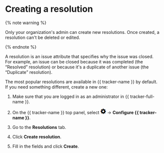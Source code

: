 # Creating a resolution

{% note warning %}

Only your organization&apos;s admin can create new resolutions. Once created, a resolution can't be deleted or edited.

{% endnote %}

A resolution is an issue attribute that specifies why the issue was closed. For example, an issue can be closed because it was completed (the <q>Resolved</q> resolution) or because it's a duplicate of another issue (the <q>Duplicate</q> resolution).

The most popular resolutions are available in {{ tracker-name }} by default. If you need something different, create a new one:

1. Make sure that you are logged in as an administrator in {{ tracker-full-name }}.

1. On the {{ tracker-name }} top panel, select ![](../../_assets/tracker/icon-settings.png) → **Configure {{ tracker-name }}**.

1. Go to the **Resolutions** tab.

1. Click **Create resolution**.

1. Fill in the fields and click **Create**.

